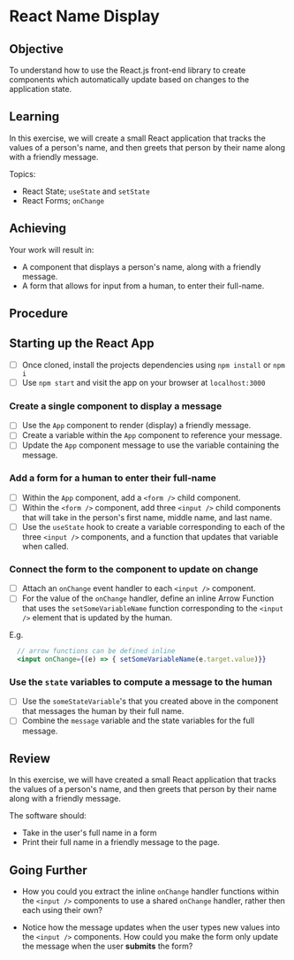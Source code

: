 # React Name Display

## Objective

To understand how to use the React.js front-end library to create components which automatically update based on changes to the application state.

## Learning

In this exercise, we will create a small React application that tracks the values of a person's name, and then greets that person by their name along with a friendly message.

Topics:

- React State; `useState` and `setState`
- React Forms; `onChange`

## Achieving

Your work will result in:

- A component that displays a person's name, along with a friendly message.
- A form that allows for input from a human, to enter their full-name.

## Procedure

## Starting up the React App
- [ ] Once cloned, install the projects dependencies using `npm install` or `npm i`
- [ ] Use `npm start` and visit the app on your browser at `localhost:3000`

### Create a single component to display a message

- [ ] Use the `App` component to render (display) a friendly message.
- [ ] Create a variable within the `App` component to reference your message.
- [ ] Update the `App` component message to use the variable containing the message.

### Add a form for a human to enter their full-name

- [ ] Within the `App` component, add a `<form />` child component.
- [ ] Within the `<form />` component, add three `<input />` child components that will take in the person's first name, middle name, and last name.
- [ ] Use the `useState` hook to create a variable corresponding to each of the three `<input />` components, and a function that updates that variable when called.

### Connect the form to the component to update on change

- [ ] Attach an `onChange` event handler to each `<input />` component.
- [ ] For the value of the `onChange` handler, define an inline Arrow Function that uses the `setSomeVariableName` function corresponding to the `<input />` element that is updated by the human.

E.g.

```jsx
  // arrow functions can be defined inline
  <input onChange={(e) => { setSomeVariableName(e.target.value)}}
```

### Use the `state` variables to compute a message to the human

- [ ] Use the `someStateVariable`'s that you created above in the component that messages the human by their full name.
- [ ] Combine the `message` variable and the state variables for the full message.

## Review

In this exercise, we will have created a small React application that tracks the values of a person's name, and then greets that person by their name along with a friendly message.

The software should:

- Take in the user's full name in a form
- Print their full name in a friendly message to the page.

## Going Further

- How you could you extract the inline `onChange` handler functions within the `<input />` components to use a shared `onChange` handler, rather then each using their own?

- Notice how the message updates when the user types new values into the `<input />` components. How could you make the form only update the message when the user **submits** the form?
